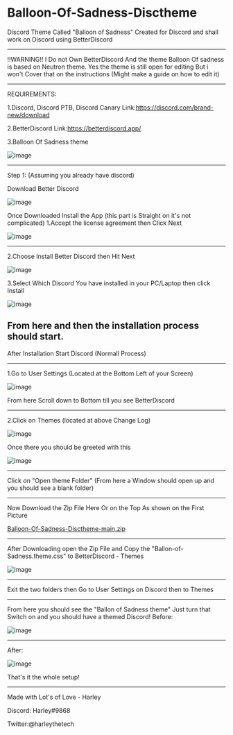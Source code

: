 # Balloon-Of-Sadness-Disctheme
Discord Theme Called "Balloon of Sadness" Created for Discord and shall work on Discord using BetterDiscord

---------------------------------------------------------------
!!WARNING!!
I Do not Own BetterDiscord And the theme Balloon Of sadness is based on Neutron theme.
Yes the theme is still open for editing But i won't Cover that on the instructions (Might make a guide on how to edit it)

--------------------------------------------------------------
REQUIREMENTS:

1.Discord, Discord PTB, Discord Canary
Link:https://discord.com/brand-new/download

2.BetterDiscord
Link:https://betterdiscord.app/

3.Balloon Of Sadness theme

![image](https://user-images.githubusercontent.com/51787264/120662976-2c3ca600-c4bc-11eb-8588-59f41852e20c.png)

------------------------------------------------------------

Step 1: (Assuming you already have discord) 

Download Better Discord 

![image](https://user-images.githubusercontent.com/51787264/120660782-41183a00-c4ba-11eb-90f1-42866f6637e6.png)

Once Downloaded Install the App (this part is Straight on it's not complicated)
1.Accept the license agreement then Click Next 

![image](https://user-images.githubusercontent.com/51787264/120661025-7e7cc780-c4ba-11eb-922b-c51e75525376.png)

--------------------------------------------------------------
2.Choose Install Better Discord then Hit Next

![image](https://user-images.githubusercontent.com/51787264/120661134-95bbb500-c4ba-11eb-8af7-a76f17c4ffe3.png)

3.Select Which Discord You have installed in your PC/Laptop then click Install

![image](https://user-images.githubusercontent.com/51787264/120661303-b84dce00-c4ba-11eb-80a8-ab57f26a83cb.png)

From here and then the installation process should start.
--------------------------------------------------------------

After Installation Start Discord (Normall Process)

--------------------------------------------------------------
1.Go to User Settings (Located at the Bottom Left of your Screen)

![image](https://user-images.githubusercontent.com/51787264/120661612-0531a480-c4bb-11eb-9720-1c1e87515742.png)

From here Scroll down to Bottom till you see BetterDiscord

--------------------------------------------------------------
2.Click on Themes (located at above Change Log)

![image](https://user-images.githubusercontent.com/51787264/120661882-3dd17e00-c4bb-11eb-88ee-196ac62a140e.png)

Once there you should be greeted with this 

![image](https://user-images.githubusercontent.com/51787264/120661958-50e44e00-c4bb-11eb-9ed6-201a9e629f4c.png)

--------------------------------------------------------------
Click on "Open theme Folder" (From here a Window should open up and you should see a blank folder) 

--------------------------------------------------------------
Now Download the Zip File Here Or on the Top As shown on the First Picture

[Balloon-Of-Sadness-Disctheme-main.zip](https://github.com/SSDMT-DEV-HARLEY/Balloon-Of-Sadness-Disctheme/files/6592379/Balloon-Of-Sadness-Disctheme-main.zip)

--------------------------------------------------------------
After Downloading open the Zip File and Copy the "Ballon-of-Sadness.theme.css" to BetterDiscord - Themes

![image](https://user-images.githubusercontent.com/51787264/120663335-82a9e480-c4bc-11eb-91e7-2573a96cd9ef.png)

--------------------------------------------------------------
Exit the two folders then Go to User Settings on Discord then to Themes

--------------------------------------------------------------

From here you should see the "Ballon of Sadness theme" Just turn that Switch on and you should have a themed Discord!
Before:

![image](https://user-images.githubusercontent.com/51787264/120663581-ba189100-c4bc-11eb-8bba-071376eedb21.png)

--------------------------------------------------------------

After:

![image](https://user-images.githubusercontent.com/51787264/120663677-d0bee800-c4bc-11eb-89a8-5d5e0b8c5fd9.png)

That's it the whole setup! 

------------------------------------------------------------
Made with Lot's of Love - Harley 

Discord: Harley#9868

Twitter:@harleythetech
